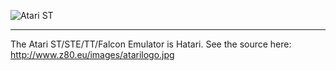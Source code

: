![Atari ST](http://www.z80.eu/images/atarilogo.jpg)
***
The Atari ST/STE/TT/Falcon Emulator is Hatari. See the source here: http://www.z80.eu/images/atarilogo.jpg